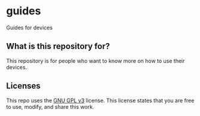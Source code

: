 # guides
 Guides for devices

## What is this repository for?

This repository is for people who want to know more on how to use their devices.

## Licenses

This repo uses the [GNU GPL v3](https://www.gnu.org/licenses/gpl-3.0.html) license. This license states that you are free to use, modify, and share this work. 